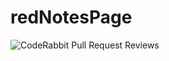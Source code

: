 # redNotesPage
![CodeRabbit Pull Request Reviews](https://img.shields.io/coderabbit/prs/github/wangyq186/redNotesPage?utm_source=oss&utm_medium=github&utm_campaign=wangyq186%2FredNotesPage&labelColor=171717&color=FF570A&link=https%3A%2F%2Fcoderabbit.ai&label=CodeRabbit+Reviews)
